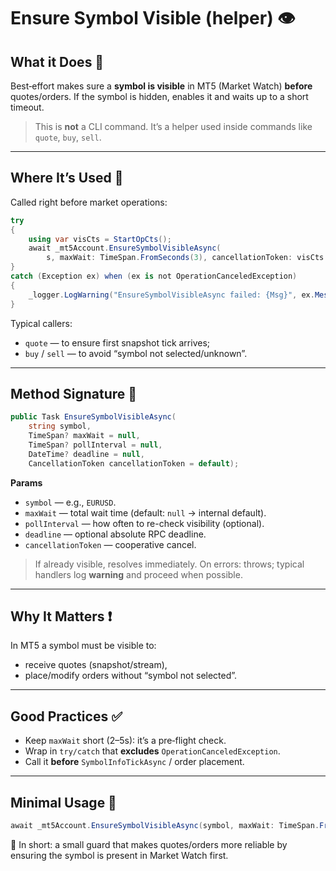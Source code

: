 # Ensure Symbol Visible (helper) 👁️

## What it Does 🎯

Best‑effort makes sure a **symbol is visible** in MT5 (Market Watch) **before** quotes/orders. If the symbol is hidden, enables it and waits up to a short timeout.

> This is **not** a CLI command. It’s a helper used inside commands like `quote`, `buy`, `sell`.

---

## Where It’s Used 🔗

Called right before market operations:

```csharp
try
{
    using var visCts = StartOpCts();
    await _mt5Account.EnsureSymbolVisibleAsync(
        s, maxWait: TimeSpan.FromSeconds(3), cancellationToken: visCts.Token);
}
catch (Exception ex) when (ex is not OperationCanceledException)
{
    _logger.LogWarning("EnsureSymbolVisibleAsync failed: {Msg}", ex.Message);
}
```

Typical callers:

* `quote` — to ensure first snapshot tick arrives;
* `buy` / `sell` — to avoid “symbol not selected/unknown”.

---

## Method Signature 🧩

```csharp
public Task EnsureSymbolVisibleAsync(
    string symbol,
    TimeSpan? maxWait = null,
    TimeSpan? pollInterval = null,
    DateTime? deadline = null,
    CancellationToken cancellationToken = default);
```

**Params**

* `symbol` — e.g., `EURUSD`.
* `maxWait` — total wait time (default: `null` → internal default).
* `pollInterval` — how often to re-check visibility (optional).
* `deadline` — optional absolute RPC deadline.
* `cancellationToken` — cooperative cancel.

> If already visible, resolves immediately. On errors: throws; typical handlers log **warning** and proceed when possible.

---

## Why It Matters ❗

In MT5 a symbol must be visible to:

* receive quotes (snapshot/stream),
* place/modify orders without “symbol not selected”.

---

## Good Practices ✅

* Keep `maxWait` short (2–5s): it’s a pre‑flight check.
* Wrap in `try/catch` that **excludes** `OperationCanceledException`.
* Call it **before** `SymbolInfoTickAsync` / order placement.

---

## Minimal Usage 🧷

```csharp
await _mt5Account.EnsureSymbolVisibleAsync(symbol, maxWait: TimeSpan.FromSeconds(3));
```

📌 In short: a small guard that makes quotes/orders more reliable by ensuring the symbol is present in Market Watch first.
